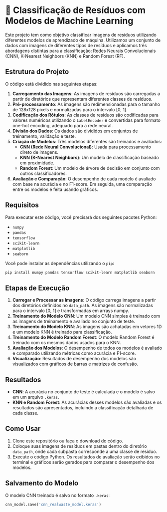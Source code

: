 # 🚮 Classificação de Resíduos com Modelos de Machine Learning

Este projeto tem como objetivo classificar imagens de resíduos utilizando diferentes modelos de aprendizado de máquina. Utilizamos um conjunto de dados com imagens de diferentes tipos de resíduos e aplicamos três abordagens distintas para a classificação: Redes Neurais Convolucionais (CNN), K-Nearest Neighbors (KNN) e Random Forest (RF).

## Estrutura do Projeto

O código está dividido nas seguintes etapas:

1. **Carregamento das Imagens**: As imagens de resíduos são carregadas a partir de diretórios que representam diferentes classes de resíduos.
2. **Pré-processamento**: As imagens são redimensionadas para o tamanho de 128x128 pixels e normalizadas para o intervalo [0, 1].
3. **Codificação dos Rótulos**: As classes de resíduos são codificadas para valores numéricos utilizando o `LabelEncoder` e convertidas para formato one-hot encoding, adequado para a rede neural.
4. **Divisão dos Dados**: Os dados são divididos em conjuntos de treinamento, validação e teste.
5. **Criação de Modelos**: Três modelos diferentes são treinados e avaliados:
   - **CNN (Rede Neural Convolucional)**: Usada para processamento direto de imagens.
   - **KNN (K-Nearest Neighbors)**: Um modelo de classificação baseado em proximidade.
   - **Random Forest**: Um modelo de árvore de decisão em conjunto com outros classificadores.
6. **Avaliação e Comparação**: O desempenho de cada modelo é avaliado com base na acurácia e no F1-score. Em seguida, uma comparação entre os modelos é feita usando gráficos.

## Requisitos

Para executar este código, você precisará dos seguintes pacotes Python:

- `numpy`
- `pandas`
- `tensorflow`
- `scikit-learn`
- `matplotlib`
- `seaborn`

Você pode instalar as dependências utilizando o `pip`:

```bash
pip install numpy pandas tensorflow scikit-learn matplotlib seaborn
```

## Etapas de Execução

1. **Carregar e Processar as Imagens**: O código carrega imagens a partir dos diretórios definidos no `data_path`. As imagens são normalizadas para o intervalo [0, 1] e transformadas em arrays numpy.
2. **Treinamento do Modelo CNN**: Um modelo CNN simples é treinado com as imagens de treinamento e avaliado no conjunto de teste.
3. **Treinamento do Modelo KNN**: As imagens são achatadas em vetores 1D e um modelo KNN é treinado para classificação.
4. **Treinamento do Modelo Random Forest**: O modelo Random Forest é treinado com os mesmos dados usados para o KNN.
5. **Avaliação dos Modelos**: O desempenho de todos os modelos é avaliado e comparado utilizando métricas como acurácia e F1-score.
6. **Visualização**: Resultados de desempenho dos modelos são visualizados com gráficos de barras e matrizes de confusão.

## Resultados

- **CNN**: A acurácia no conjunto de teste é calculada e o modelo é salvo em um arquivo `.keras`.
- **KNN e Random Forest**: As acurácias desses modelos são avaliadas e os resultados são apresentados, incluindo a classificação detalhada de cada classe.

## Como Usar

1. Clone este repositório ou faça o download do código.
2. Coloque suas imagens de resíduos em pastas dentro do diretório `data_path`, onde cada subpasta corresponde a uma classe de resíduo.
3. Execute o código Python. Os resultados de avaliação serão exibidos no terminal e gráficos serão gerados para comparar o desempenho dos modelos.

## Salvamento do Modelo

O modelo CNN treinado é salvo no formato `.keras`:

```python
cnn_model.save('cnn_realwaste_model.keras')
```
